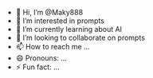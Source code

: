 - 👋 Hi, I’m @Maky888
- 👀 I’m interested in prompts
- 🌱 I’m currently learning about AI 
- 💞️ I’m looking to collaborate on prompts
- 📫 How to reach me ...
- 😄 Pronouns: ...
- ⚡ Fun fact: ...

<!---
Maky888/Maky888 is a ✨ special ✨ repository because its `README.md` (this file) appears on your GitHub profile.
You can click the Preview link to take a look at your changes.
--->
